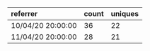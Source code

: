 | referrer          | count | uniques |
| :---------------- | :---- | :------ |
| 10/04/20 20:00:00 | 36    | 22      |
| 11/04/20 20:00:00 | 28    | 21      |